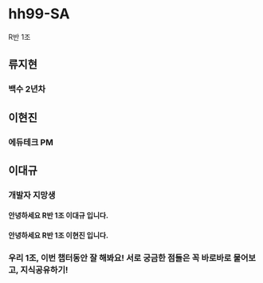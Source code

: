 # hh99-SA

R반 1조

## 류지현
### 백수 2년차

## 이현진
### 에듀테크 PM

## 이대규
### 개발자 지망생
#### 안녕하세요 R반 1조 이대규 입니다.
#### 안녕하세요 R반 1조 이현진 입니다.

### 우리 1조, 이번 챕터동안 잘 해봐요! 서로 궁금한 점들은 꼭 바로바로 물어보고, 지식공유하기!
